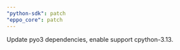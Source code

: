 ```yaml
---
"python-sdk": patch
"eppo_core": patch
---
```


Update pyo3 dependencies, enable support cpython-3.13.
